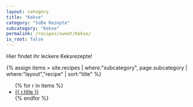 ```yaml
---
layout: category
title: "Kekse"
category: "Süße Rezepte"
subcategory: "Kekse"
permalink: /recipes/sweet/Kekse/
is_root: false
---
```


<p>Hier findet ihr leckere Keksrezepte!</p>

{% assign items = site.recipes
  | where:"subcategory", page.subcategory
  | where:"layout","recipe"
  | sort:"title" %}

<ul>
{% for r in items %}
  <li><a href="{{ r.url | relative_url }}">{{ r.title }}</a></li>
{% endfor %}
</ul>

